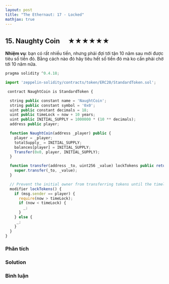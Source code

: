 ```yaml
---
layout: post
title: "The Ethernaut: 17 - Locked"
mathjax: true
---
```


## 15. Naughty Coin 　★★★★★★

**Nhiệm vụ**: bạn có rất nhiều tiền, nhưng phải đợi tới tận 10 năm sau mới được tiêu số tiền đó. Bằng cách nào đó hãy tiêu hết số tiền đó mà ko cần phải chờ tới 10 năm nữa.

```js
pragma solidity ^0.4.18;

import 'zeppelin-solidity/contracts/token/ERC20/StandardToken.sol';

 contract NaughtCoin is StandardToken {

  string public constant name = 'NaughtCoin';
  string public constant symbol = '0x0';
  uint public constant decimals = 18;
  uint public timeLock = now + 10 years;
  uint public INITIAL_SUPPLY = 1000000 * (10 ** decimals);
  address public player;

  function NaughtCoin(address _player) public {
    player = _player;
    totalSupply_ = INITIAL_SUPPLY;
    balances[player] = INITIAL_SUPPLY;
    Transfer(0x0, player, INITIAL_SUPPLY);
  }

  function transfer(address _to, uint256 _value) lockTokens public returns(bool) {
    super.transfer(_to, _value);
  }

  // Prevent the initial owner from transferring tokens until the timelock has passed
  modifier lockTokens() {
    if (msg.sender == player) {
      require(now > timeLock);
      if (now < timeLock) {
        _;
      }
    } else {
     _;
    }
  }
}
```

### Phân tích

### Solution

### Bình luận

